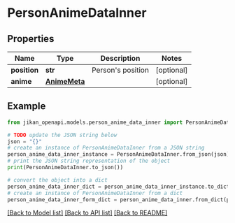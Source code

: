 # PersonAnimeDataInner


## Properties

Name | Type | Description | Notes
------------ | ------------- | ------------- | -------------
**position** | **str** | Person&#39;s position | [optional] 
**anime** | [**AnimeMeta**](AnimeMeta.md) |  | [optional] 

## Example

```python
from jikan_openapi.models.person_anime_data_inner import PersonAnimeDataInner

# TODO update the JSON string below
json = "{}"
# create an instance of PersonAnimeDataInner from a JSON string
person_anime_data_inner_instance = PersonAnimeDataInner.from_json(json)
# print the JSON string representation of the object
print(PersonAnimeDataInner.to_json())

# convert the object into a dict
person_anime_data_inner_dict = person_anime_data_inner_instance.to_dict()
# create an instance of PersonAnimeDataInner from a dict
person_anime_data_inner_form_dict = person_anime_data_inner.from_dict(person_anime_data_inner_dict)
```
[[Back to Model list]](../README.md#documentation-for-models) [[Back to API list]](../README.md#documentation-for-api-endpoints) [[Back to README]](../README.md)


